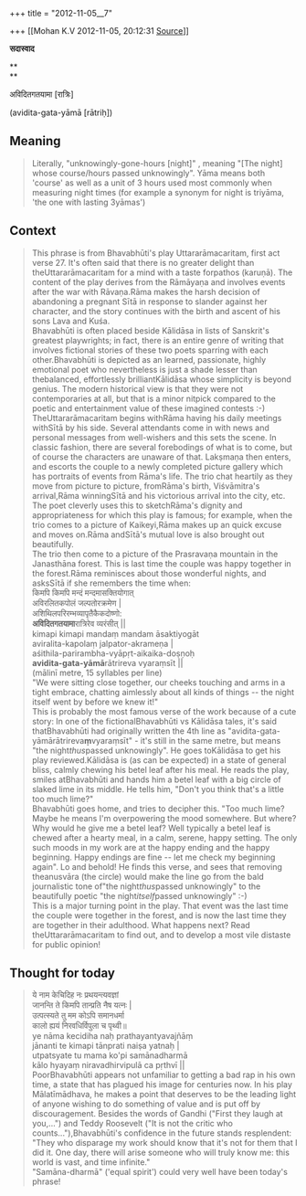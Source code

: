 +++
title = "2012-11-05__7"

+++
[[Mohan K.V	2012-11-05, 20:12:31 [Source](https://groups.google.com/g/sadaswada/c/0bw62VLsG4Y)]]



**सदास्वाद**  

**  
**

अविदितगतयामा \[रात्रिः\]  

  

(avidita-gata-yāmā \[rātriḥ\])

  

## Meaning

> Literally, "unknowingly-gone-hours \[night\]" , meaning "\[The night\] whose course/hours passed unknowingly". Yāma means both 'course' as well as a unit of 3 hours used most commonly when measuring night times (for example a synonym for night is triyāma, 'the one with lasting 3yāmas') 

## Context

> This phrase is from Bhavabhūti's play Uttararāmacaritam, first act verse 27. It's often said that there is no greater delight than theUttararāmacaritam for a mind with a taste forpathos (karuṇā). The content of the play derives from the Rāmāyaṇa and involves events after the war with Rāvaṇa.Rāma makes the harsh decision of abandoning a pregnant Sītā in response to slander against her character, and the story continues with the birth and ascent of his sons Lava and Kuśa.  
> Bhavabhūti is often placed beside Kālidāsa in lists of Sanskrit's greatest playwrights; in fact, there is an entire genre of writing that involves fictional stories of these two poets sparring with each other.Bhavabhūti is depicted as an learned, passionate, highly emotional poet who nevertheless is just a shade lesser than thebalanced, effortlessly brilliantKālidāsa whose simplicity is beyond genius. The modern historical view is that they were not contemporaries at all, but that is a minor nitpick compared to the poetic and entertainment value of these imagined contests :-)  
> TheUttararāmacaritam begins withRāma having his daily meetings withSītā by his side. Several attendants come in with news and personal messages from well-wishers and this sets the scene. In classic fashion, there are several forebodings of what is to come, but of course the characters are unaware of that. Lakṣmaṇa then enters, and escorts the couple to a newly completed picture gallery which has portraits of events from Rāma's life. The trio chat heartily as they move from picture to picture, fromRāma's birth, Viśvāmitra's arrival,Rāma winningSītā and his victorious arrival into the city, etc. The poet cleverly uses this to sketchRāma's dignity and appropriateness for which this play is famous; for example, when the trio comes to a picture of Kaikeyi,Rāma makes up an quick excuse and moves on.Rāma andSītā's mutual love is also brought out beautifully.  
> The trio then come to a picture of the Prasravaṇa mountain in the Janasthāna forest. This is last time the couple was happy together in the forest.Rāma reminisces about those wonderful nights, and asksSītā if she remembers the time when:  
> किमपि किमपि मन्दं मन्दमासक्तियोगात्  
> अविरलितकपोलं जल्पतोरक्रमेण \|  
> अशिथिलपरिरम्भव्यापृतैकैकदोष्णो:  
> **अविदितगतयामा**रात्रिरेव व्यरंसीत् \|\|  
> kimapi kimapi mandaṃ mandam āsaktiyogāt  
> aviralita-kapolaṃ jalpator-akrameṇa \|  
> aśithila-parirambha-vyāpṛt-aikaika-doṣṇoḥ  
> **avidita-gata-yāmā**rātrireva vyaraṃsīt \|\|  
> (mālinī metre, 15 syllables per line)  
> "We were sitting close together, our cheeks touching and arms in a tight embrace, chatting aimlessly about all kinds of things -- the night itself went by before we knew it!"  
> This is probably the most famous verse of the work because of a cute story: In one of the fictionalBhavabhūti vs Kālidāsa tales, it's said thatBhavabhūti had originally written the 4th line as "avidita-gata-yāmārātrireva**ṃ**vyaraṃsīt" - it's still in the same metre, but means "the night*thus*passed unknowingly". He goes toKālidāsa to get his play reviewed.Kālidāsa is (as can be expected) in a state of general bliss, calmly chewing his betel leaf after his meal. He reads the play, smiles atBhavabhūti and hands him a betel leaf with a big circle of slaked lime in its middle. He tells him, "Don't you think that's a little too much lime?"  
> Bhavabhūti goes home, and tries to decipher this. "Too much lime? Maybe he means I'm overpowering the mood somewhere. But where? Why would he give me a betel leaf? Well typically a betel leaf is chewed after a hearty meal, in a calm, serene, happy setting. The only such moods in my work are at the happy ending and the happy beginning. Happy endings are fine -- let me check my beginning again". Lo and behold! He finds this verse, and sees that removing theanusvāra (the circle) would make the line go from the bald journalistic tone of"the night*thus*passed unknowingly" to the beautifully poetic "the night*itself*passed unknowingly" :-)  
> This is a major turning point in the play. That event was the last time the couple were together in the forest, and is now the last time they are together in their adulthood. What happens next? Read theUttararāmacaritam to find out, and to develop a most vile distaste for public opinion!

## Thought for today

> ये नाम केचिदिह नः प्रथयन्त्यवज्ञां  
> जानन्ति ते किमपि तान्प्रति नैष यत्नः \|  
> उत्पत्स्यते तु मम कोऽपि समानधर्मा  
> कालो ह्ययं निरवधिर्विपुला च पृथ्वी॥  
> ye nāma kecidiha naḥ prathayantyavajñāṃ  
> jānanti te kimapi tānprati naiṣa yatnaḥ \|  
> utpatsyate tu mama ko'pi samānadharmā  
> kālo hyayaṃ niravadhirvipulā ca pṛthvī \|\|  
> PoorBhavabhūti appears not unfamiliar to getting a bad rap in his own time, a state that has plagued his image for centuries now. In his play Mālatīmādhava, he makes a point that deserves to be the leading light of anyone wishing to do something of value and is put off by discouragement. Besides the words of Gandhi ("First they laugh at you,...") and Teddy Roosevelt ("It is not the critic who counts..."),Bhavabhūti's confidence in the future stands resplendent:  
> "They who disparage my work should know that it's not for them that I did it. One day, there will arise someone who will truly know me: this world is vast, and time infinite."  
> "Samāna-dharmā" ('equal spirit') could very well have been today's phrase!

  

